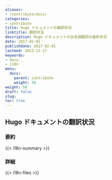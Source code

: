 ```yaml
---
aliases:
- /contribute/docs/
categories:
- contribute
title: Hugo ドキュメントの翻訳状況
linktitle: 翻訳状況
description: Hugo ドキュメントの日本語翻訳の進捗状況
date: 2017-02-01
publishdate: 2017-02-01
lastmod: 2022-11-17
keywords:
- docs
- i18n
menu:
  docs:
    parent: contribute
    weight: 50
weight: 50
draft: false
slug:
toc: true
---
```


## Hugo ドキュメントの翻訳状況

### 要約

{{< i18n-summary >}}

### 詳細

{{< i18n-files >}}
